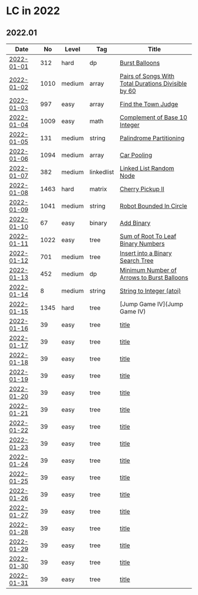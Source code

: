 # LC in 2022

## 2022.01

| Date                   | No   | Level  | Tag        | Title                                                                                                                                     |
| ---------------------- | ---- | ------ | ---------- | ----------------------------------------------------------------------------------------------------------------------------------------- |
| [2022-01-01](01/01.md) | 312  | hard   | dp         | [Burst Balloons](https://leetcode.com/problems/burst-balloons/)                                                                           |
| [2022-01-02](01/02.md) | 1010 | medium | array      | [Pairs of Songs With Total Durations Divisible by 60](https://leetcode.com/problems/pairs-of-songs-with-total-durations-divisible-by-60/) |
| [2022-01-03](01/03.md) | 997  | easy   | array      | [Find the Town Judge](https://leetcode.com/problems/find-the-town-judge/)                                                                 |
| [2022-01-04](01/04.md) | 1009 | easy   | math       | [Complement of Base 10 Integer](https://leetcode.com/problems/complement-of-base-10-integer/)                                             |
| [2022-01-05](01/05.md) | 131  | medium | string     | [Palindrome Partitioning](https://leetcode.com/problems/palindrome-partitioning/)                                                         |
| [2022-01-06](01/06.md) | 1094 | medium | array      | [Car Pooling](https://leetcode.com/problems/car-pooling/)                                                                                 |
| [2022-01-07](01/07.md) | 382  | medium | linkedlist | [Linked List Random Node](https://leetcode.com/problems/linked-list-random-node/)                                                         |
| [2022-01-08](01/08.md) | 1463 | hard   | matrix     | [Cherry Pickup II](https://leetcode.com/problems/cherry-pickup-ii/)                                                                       |
| [2022-01-09](01/09.md) | 1041 | medium | string     | [Robot Bounded In Circle](https://leetcode.com/problems/robot-bounded-in-circle/)                                                         |
| [2022-01-10](01/10.md) | 67   | easy   | binary     | [Add Binary](https://leetcode.com/problems/add-binary/)                                                                                   |
| [2022-01-11](01/11.md) | 1022 | easy   | tree       | [Sum of Root To Leaf Binary Numbers](https://leetcode.com/problems/sum-of-root-to-leaf-binary-numbers/)                                   |
| [2022-01-12](01/12.md) | 701  | medium | tree       | [Insert into a Binary Search Tree](https://leetcode.com/problems/insert-into-a-binary-search-tree/)                                       |
| [2022-01-13](01/13.md) | 452  | medium | dp         | [Minimum Number of Arrows to Burst Balloons](https://leetcode.com/problems/minimum-number-of-arrows-to-burst-balloons/)                   |
| [2022-01-14](01/14.md) | 8    | medium | string     | [String to Integer (atoi)](https://leetcode.com/problems/string-to-integer-atoi/)                                                         |
| [2022-01-15](01/15.md) | 1345 | hard   | tree       | [Jump Game IV](Jump Game IV)                                                                                                              |
| [2022-01-16](01/16.md) | 39   | easy   | tree       | [title](url)                                                                                                                              |
| [2022-01-17](01/17.md) | 39   | easy   | tree       | [title](url)                                                                                                                              |
| [2022-01-18](01/18.md) | 39   | easy   | tree       | [title](url)                                                                                                                              |
| [2022-01-19](01/19.md) | 39   | easy   | tree       | [title](url)                                                                                                                              |
| [2022-01-20](01/20.md) | 39   | easy   | tree       | [title](url)                                                                                                                              |
| [2022-01-21](01/21.md) | 39   | easy   | tree       | [title](url)                                                                                                                              |
| [2022-01-22](01/22.md) | 39   | easy   | tree       | [title](url)                                                                                                                              |
| [2022-01-23](01/23.md) | 39   | easy   | tree       | [title](url)                                                                                                                              |
| [2022-01-24](01/24.md) | 39   | easy   | tree       | [title](url)                                                                                                                              |
| [2022-01-25](01/25.md) | 39   | easy   | tree       | [title](url)                                                                                                                              |
| [2022-01-26](01/26.md) | 39   | easy   | tree       | [title](url)                                                                                                                              |
| [2022-01-27](01/27.md) | 39   | easy   | tree       | [title](url)                                                                                                                              |
| [2022-01-28](01/28.md) | 39   | easy   | tree       | [title](url)                                                                                                                              |
| [2022-01-29](01/29.md) | 39   | easy   | tree       | [title](url)                                                                                                                              |
| [2022-01-30](01/30.md) | 39   | easy   | tree       | [title](url)                                                                                                                              |
| [2022-01-31](01/31.md) | 39   | easy   | tree       | [title](url)                                                                                                                              |

